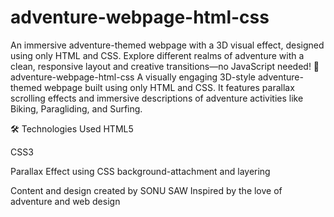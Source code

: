 # adventure-webpage-html-css

An immersive adventure-themed webpage with a 3D visual effect, designed using only HTML and CSS. Explore different realms of adventure with a clean, responsive layout and creative transitions—no JavaScript needed!
🌄 adventure-webpage-html-css
A visually engaging 3D-style adventure-themed webpage built using only HTML and CSS. It features parallax scrolling effects and immersive descriptions of adventure activities like Biking, Paragliding, and Surfing.

🛠️ Technologies Used
HTML5

CSS3

Parallax Effect using CSS background-attachment and layering

Content and design created by SONU SAW
Inspired by the love of adventure and web design
